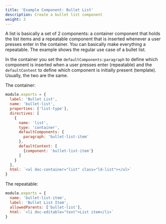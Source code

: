 ```yaml
---
title: 'Example Component: Bullet List'
description: Create a bullet list component
weight: 3
---
```


A list is basically a set of 2 components: a container component that holds the list items and a repeatable component that is inserted whenever a user presses enter in the container. You can basically make everything a repeatable. The example shows the regular use case of a bullet list.

In the container you set the `defaultComponents:paragraph` to define which component is inserted when a user presses enter (repeatable) and the `defaultContent` to define which component is initially present (template). Usually, the two are the same.

The container:
```js
module.exports = {
  label: 'Bullet List',
  name: 'bullet-list',
  properties: ['list-type'],
  directives: [
    {
      name: 'list',
      type: 'container',
      defaultComponents: {
        paragraph: 'bullet-list-item'
      },
      defaultContent: [
        {component: 'bullet-list-item'}
      ]
    }
  ],
  html: `<ul doc-container="list" class="ld-list"></ul>`
}
```

The repeatable:
```js
module.exports = {
  name: 'bullet-list-item',
  label: 'Bullet List Item',
  allowedParents: ['bullet-list'],
  html: `<li doc-editable="text">List item</li>`
}
```
